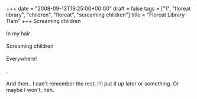 +++
date = "2008-09-13T19:25:00+00:00"
draft = false
tags = ["1", "floreat library", "children", "floreat", "screaming children"]
title = "Floreat Library 11am"
+++
Screaming children<br/><br/>In my hair<br/><br/>Screaming children<br/><br/>Everywhere!<br/><br/>.<br/><br/>And then.. I can't remember the rest, I'll put it up later or something. Or maybe I won't, neh.<div class="blogger-post-footer"><img width='1' height='1' src='https://blogger.googleusercontent.com/tracker/5693059957647979680-3261109850345754433?l=cosmiccowbell.blogspot.com' alt='' /></div>